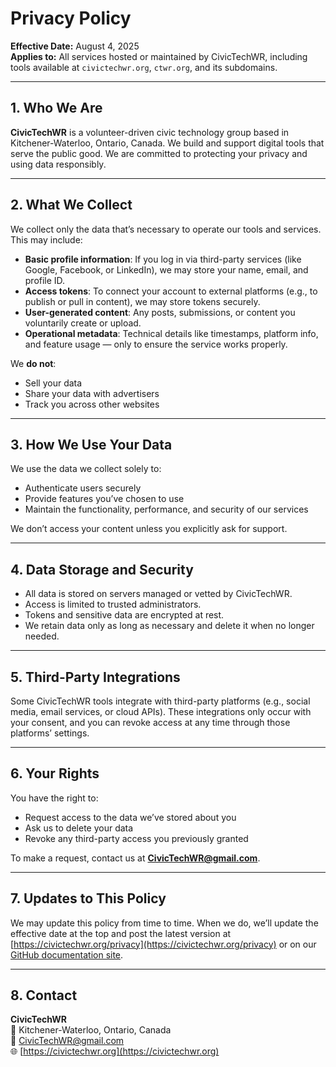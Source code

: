 # Privacy Policy

**Effective Date:** August 4, 2025  
**Applies to:** All services hosted or maintained by CivicTechWR, including tools available at `civictechwr.org`, `ctwr.org`, and its subdomains.

---

## 1. Who We Are

**CivicTechWR** is a volunteer-driven civic technology group based in Kitchener-Waterloo, Ontario, Canada. We build and support digital tools that serve the public good. We are committed to protecting your privacy and using data responsibly.

---

## 2. What We Collect

We collect only the data that’s necessary to operate our tools and services. This may include:

- **Basic profile information**: If you log in via third-party services (like Google, Facebook, or LinkedIn), we may store your name, email, and profile ID.
- **Access tokens**: To connect your account to external platforms (e.g., to publish or pull in content), we may store tokens securely.
- **User-generated content**: Any posts, submissions, or content you voluntarily create or upload.
- **Operational metadata**: Technical details like timestamps, platform info, and feature usage — only to ensure the service works properly.

We **do not**:
- Sell your data  
- Share your data with advertisers  
- Track you across other websites

---

## 3. How We Use Your Data

We use the data we collect solely to:

- Authenticate users securely
- Provide features you’ve chosen to use
- Maintain the functionality, performance, and security of our services

We don’t access your content unless you explicitly ask for support.

---

## 4. Data Storage and Security

- All data is stored on servers managed or vetted by CivicTechWR.
- Access is limited to trusted administrators.
- Tokens and sensitive data are encrypted at rest.
- We retain data only as long as necessary and delete it when no longer needed.

---

## 5. Third-Party Integrations

Some CivicTechWR tools integrate with third-party platforms (e.g., social media, email services, or cloud APIs). These integrations only occur with your consent, and you can revoke access at any time through those platforms’ settings.

---

## 6. Your Rights

You have the right to:

- Request access to the data we’ve stored about you
- Ask us to delete your data
- Revoke any third-party access you previously granted

To make a request, contact us at **[CivicTechWR@gmail.com](mailto:CivicTechWR@gmail.com)**.

---

## 7. Updates to This Policy

We may update this policy from time to time. When we do, we’ll update the effective date at the top and post the latest version at [https://civictechwr.org/privacy](https://civictechwr.org/privacy) or on our [GitHub documentation site](https://github.com/civictechwr).

---

## 8. Contact

**CivicTechWR**  
📍 Kitchener-Waterloo, Ontario, Canada  
📧 [CivicTechWR@gmail.com](mailto:CivicTechWR@gmail.com)  
🌐 [https://civictechwr.org](https://civictechwr.org)
